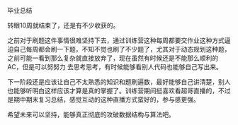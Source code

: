 毕业总结

转眼10周就结束了，还是有不少收获的。

之前对于刷题这件事情很难坚持下去，通过训练营这种每周都要交作业这种方式逼迫自己每周都会刷一下题，不知不觉也刷了不少题了，尤其对于动态规划这种题，之前可能一看到那么复杂就直接放弃了，现在虽然有时候还是不能那么顺利的AC，但是可以努努力 去思考思考，有时候能够看别人代码也能够自己写出来。

下一阶段还是应该让自己不太熟悉的知识和题刷遍数，最好能够自己讲清楚，别人也能够听明白这样应该才算是真的掌握了。训练营期间挺喜欢看超哥直播的，不过是期中期末复习总结，感觉互动的这种直播方式蛮好的，参与感更强。

希望未来可以坚持，能够真正彻底的攻破数据结构与算法吧。

